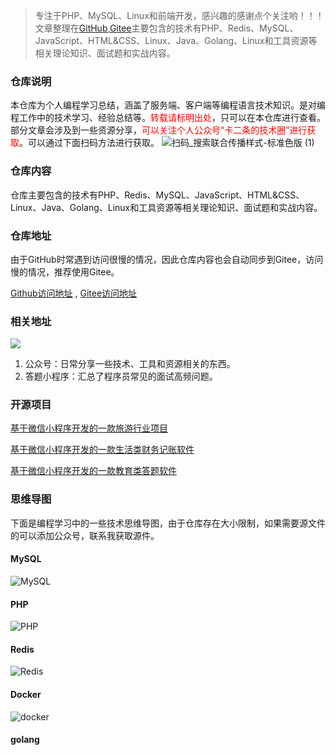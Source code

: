 > 专注于PHP、MySQL、Linux和前端开发，感兴趣的感谢点个关注哟！！！文章整理在[GitHub](https://github.com/bruceqiq/code_study),[Gitee](https://gitee.com/bruce_qiq/code_study)主要包含的技术有PHP、Redis、MySQL、JavaScript、HTML&CSS、Linux、Java、Golang、Linux和工具资源等相关理论知识、面试题和实战内容。

### 仓库说明

本仓库为个人编程学习总结，涵盖了服务端、客户端等编程语言技术知识。是对编程工作中的技术学习、经验总结等。<font color='red'>转载请标明出处</font>，只可以在本仓库进行查看。部分文章会涉及到一些资源分享，<font color='red'>可以关注个人公众号“卡二条的技术圈”进行获取</font>。可以通过下面扫码方法进行获取。
![扫码_搜索联合传播样式-标准色版 (1)](https://gitee.com/bruce_qiq/picture/raw/master/2021-4-17/1618652349624-%E6%89%AB%E7%A0%81_%E6%90%9C%E7%B4%A2%E8%81%94%E5%90%88%E4%BC%A0%E6%92%AD%E6%A0%B7%E5%BC%8F-%E6%A0%87%E5%87%86%E8%89%B2%E7%89%88%20(1).png)
### 仓库内容

仓库主要包含的技术有PHP、Redis、MySQL、JavaScript、HTML&CSS、Linux、Java、Golang、Linux和工具资源等相关理论知识、面试题和实战内容。

### 仓库地址

由于GitHub时常遇到访问很慢的情况，因此仓库内容也会自动同步到Gitee，访问慢的情况，推荐使用Gitee。

[Github访问地址](https://github.com/bruceqiq/code_study) , [Gitee访问地址](https://gitee.com/bruce_qiq/code_study)
### 相关地址

![](https://s3.bmp.ovh/imgs/2022/05/04/6f8bab34b97fa47e.jpeg)

1. 公众号：日常分享一些技术、工具和资源相关的东西。
2. 答题小程序：汇总了程序员常见的面试高频问题。
### 开源项目

[基于微信小程序开发的一款旅游行业项目](https://gitee.com/bruce_qiq/travel_manage)

[基于微信小程序开发的一款生活类财务记账软件](https://github.com/bruceqiq/tools)

[基于微信小程序开发的一款教育类答题软件](https://github.com/bruceqiq/cloud_exam)
### 思维导图

下面是编程学习中的一些技术思维导图，由于仓库存在大小限制，如果需要源文件的可以添加公众号，联系我获取源件。

#### MySQL
![MySQL](https://gitee.com/bruce_qiq/picture/raw/master/2021-8-15/1629035885274-MySQL.png)

#### PHP
![PHP](https://gitee.com/bruce_qiq/picture/raw/master/2021-8-15/1629035894952-PHP.png)

#### Redis
![Redis](https://gitee.com/bruce_qiq/picture/raw/master/2021-8-15/1629035875200-Redis.png)

#### Docker
![docker](https://gitee.com/bruce_qiq/picture/raw/master/2021-8-15/1629035904998-docker.png)

#### golang

